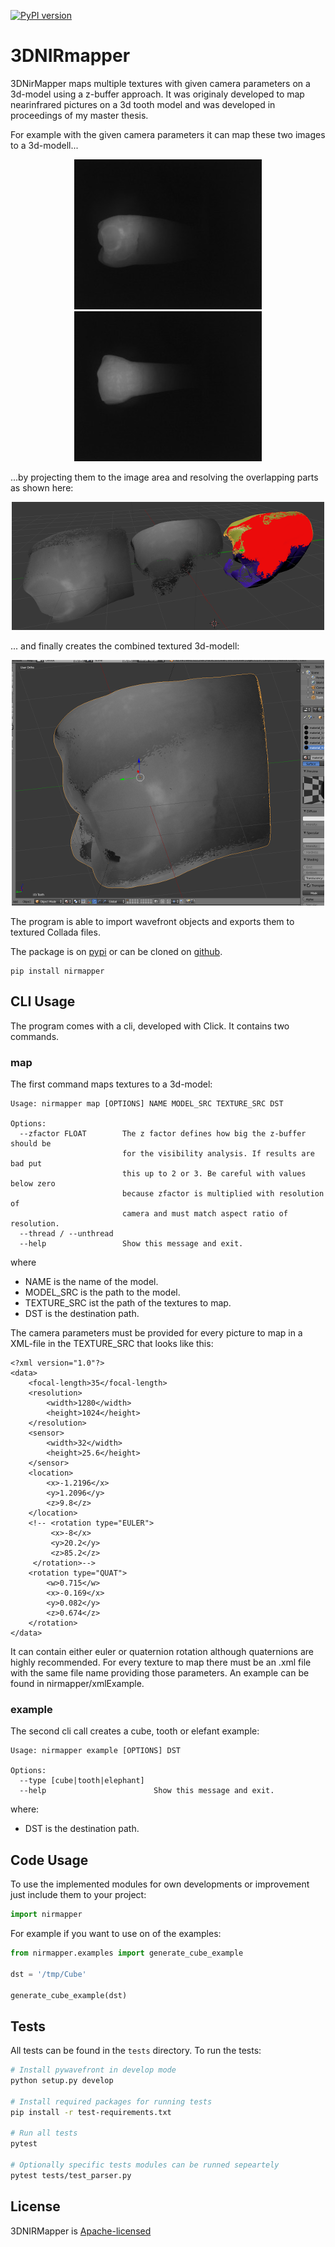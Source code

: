 [![PyPI version](https://badge.fury.io/py/nirmapper.svg)](https://badge.fury.io/py/nirmapper)


# 3DNIRmapper

3DNirMapper maps multiple textures with given camera parameters on a 3d-model using a z-buffer approach. It was originaly developed to map nearinfrared pictures on a 3d tooth model and was developed in proceedings of my master thesis.

For example with the given camera parameters it can map these two images to a 3d-modell...

<div align="center">

[![preview](https://github.com/fechbmaster/3DNIRmapper/blob/master/nirmapper/resources/images/sample1.jpg)](#readme)
[![preview](https://github.com/fechbmaster/3DNIRmapper/blob/master/nirmapper/resources/images/sample2.jpg)](#readme)

</div>

...by projecting them to the image area and resolving the overlapping parts as shown here:

<div align="center">

[![preview](https://github.com/fechbmaster/3DNIRmapper/blob/master/nirmapper/resources/images/overlap.png)](#readme)


</div>

... and finally creates the combined textured 3d-modell:

<div align="center">

[![preview](https://github.com/fechbmaster/3DNIRmapper/blob/master/nirmapper/resources/images/result.png)](#readme)

</div>

The program is able to import wavefront objects and exports them to textured Collada files.

The package is on [pypi](https://pypi.org/project/nirmapper/)
or can be cloned on [github](https://github.com/fechbmaster/3DNIRmapper).

```
pip install nirmapper
```

## CLI Usage

The program comes with a cli, developed with Click. It contains two commands. 

### map

The first command maps textures to a 3d-model:
```
Usage: nirmapper map [OPTIONS] NAME MODEL_SRC TEXTURE_SRC DST

Options:
  --zfactor FLOAT        The z factor defines how big the z-buffer should be
                         for the visibility analysis. If results are bad put
                         this up to 2 or 3. Be careful with values below zero
                         because zfactor is multiplied with resolution of
                         camera and must match aspect ratio of resolution.
  --thread / --unthread
  --help                 Show this message and exit.
```
where
* NAME is the name of the model.
* MODEL_SRC is the path to the model.
* TEXTURE_SRC ist the path of the textures to map.
* DST is the destination path.

The camera parameters must be provided for every picture to map in a XML-file in the TEXTURE_SRC that looks like this:

```
<?xml version="1.0"?>
<data>
    <focal-length>35</focal-length>
    <resolution>
        <width>1280</width>
        <height>1024</height>
    </resolution>
    <sensor>
        <width>32</width>
        <height>25.6</height>
    </sensor>
    <location>
        <x>-1.2196</x>
        <y>1.2096</y>
        <z>9.8</z>
    </location>
    <!-- <rotation type="EULER">
         <x>-8</x>
         <y>20.2</y>
         <z>85.2</z>
     </rotation>-->
    <rotation type="QUAT">
        <w>0.715</w>
        <x>-0.169</x>
        <y>0.082</y>
        <z>0.674</z>
    </rotation>
</data>
```
It can contain either euler or quaternion rotation although quaternions are highly recommended. For every texture to map there must be an .xml file with the same file name providing those parameters. An example can be found in nirmapper/xmlExample.

### example

The second cli call creates a cube, tooth or elefant example:

```
Usage: nirmapper example [OPTIONS] DST

Options:
  --type [cube|tooth|elephant]
  --help                        Show this message and exit.

```
where:
* DST is the destination path.

## Code Usage

To use the implemented modules for own developments or improvement just include them to your project:

```python
import nirmapper
```

For example if you want to use on of the examples:

```python
from nirmapper.examples import generate_cube_example

dst = '/tmp/Cube'

generate_cube_example(dst)
```

## Tests

All tests can be found in the `tests` directory. To run the tests:

```bash
# Install pywavefront in develop mode
python setup.py develop

# Install required packages for running tests
pip install -r test-requirements.txt

# Run all tests
pytest

# Optionally specific tests modules can be runned sepeartely
pytest tests/test_parser.py
```

License
-------

3DNIRMapper is [Apache-licensed](https://github.com/fechbmaster/3DNirmapper/LICENSE)

